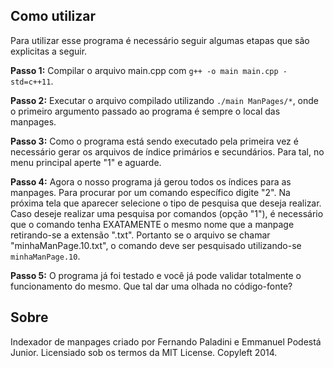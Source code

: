 ## Como utilizar ##

Para utilizar esse programa é necessário seguir algumas etapas que são explicitas a seguir.

**Passo 1:**
Compilar o arquivo main.cpp com `g++ -o main main.cpp -std=c++11`.

**Passo 2:**
Executar o arquivo compilado utilizando `./main ManPages/*`, onde o primeiro argumento passado
ao programa é sempre o local das manpages.

**Passo 3:**
Como o programa está sendo executado pela primeira vez é necessário gerar os arquivos de índice primários e secundários. Para tal, no menu principal aperte "1" e aguarde.

**Passo 4:**
Agora o nosso programa já gerou todos os índices para as manpages. Para procurar por um comando específico digite "2". Na próxima tela que aparecer selecione o tipo de pesquisa que deseja realizar. Caso deseje realizar uma pesquisa por comandos (opção "1"), é necessário que o comando tenha EXATAMENTE o mesmo nome que a manpage retirando-se a extensão ".txt". Portanto se o arquivo se chamar "minhaManPage.10.txt", o comando deve ser pesquisado utilizando-se `minhaManPage.10`.  

**Passo 5:**
O programa já foi testado e você já pode validar totalmente o funcionamento do mesmo. Que tal dar uma olhada no código-fonte? 


## Sobre ##

Indexador de manpages criado por Fernando Paladini e Emmanuel Podestá Junior.
Licensiado sob os termos da MIT License. Copyleft 2014.